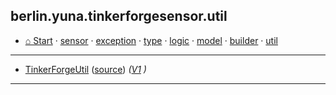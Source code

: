 
## berlin.yuna.tinkerforgesensor.util
* [⌂ Start](https://github.com/YunaBraska/tinkerforge-sensor/blob/master/readmeDoc/README.md) · [sensor](https://github.com/YunaBraska/tinkerforge-sensor/blob/master/readmeDoc/berlin/yuna/tinkerforgesensor/model/sensor/README.md) · [exception](https://github.com/YunaBraska/tinkerforge-sensor/blob/master/readmeDoc/berlin/yuna/tinkerforgesensor/model/exception/README.md) · [type](https://github.com/YunaBraska/tinkerforge-sensor/blob/master/readmeDoc/berlin/yuna/tinkerforgesensor/model/type/README.md) · [logic](https://github.com/YunaBraska/tinkerforge-sensor/blob/master/readmeDoc/berlin/yuna/tinkerforgesensor/logic/README.md) · [model](https://github.com/YunaBraska/tinkerforge-sensor/blob/master/readmeDoc/berlin/yuna/tinkerforgesensor/model/README.md) · [builder](https://github.com/YunaBraska/tinkerforge-sensor/blob/master/readmeDoc/berlin/yuna/tinkerforgesensor/model/builder/README.md) · [util](https://github.com/YunaBraska/tinkerforge-sensor/blob/master/readmeDoc/berlin/yuna/tinkerforgesensor/util/README.md)

---

* [TinkerForgeUtil](https://github.com/YunaBraska/tinkerforge-sensor/blob/master/readmeDoc/berlin/yuna/tinkerforgesensor/util/TinkerForgeUtil.md) ([source](https://github.com/YunaBraska/tinkerforge-sensor/blob/master/src/main/java/berlin/yuna/tinkerforgesensor/util/TinkerForgeUtil.java)) *([V1](https://github.com/YunaBraska/tinkerforge-sensor/blob/master/src/main/java/berlin/yuna/tinkerforgesensor/util/TinkerForgeUtil.java) )*
---
